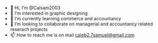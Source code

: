 - 👋 Hi, I’m @Calsam2003
- 👀 I’m interested in graphic designing
- 🌱 I’m currently learning commerce and accountancy
- 💞️ I’m looking to collaborate on managerial and accountancy related reserach projects 
- 📫 How to reach me is on mail caleb2.7samuel@gmail.com

<!---
Calsam2003/Calsam2003 is a ✨ special ✨ repository because its `README.md` (this file) appears on your GitHub profile.
You can click the Preview link to take a look at your changes.
--->
